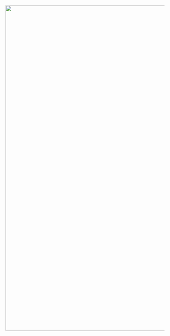 <div align="center">
  <img width="1920" height="1030" alt="19.08.25" src="https://github.com/user-attachments/assets/7866c230-8e8f-498e-95ee-f318047134d0" />
</div>

